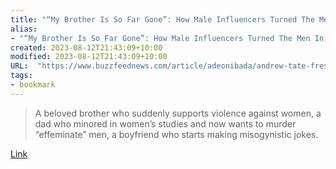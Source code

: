 ```yaml
---
title: "“My Brother Is So Far Gone”: How Male Influencers Turned The Men In These People’s Lives Toxic"
alias:
- "“My Brother Is So Far Gone”: How Male Influencers Turned The Men In These People’s Lives Toxic"
created: 2023-08-12T21:43:09+10:00
modified: 2023-08-12T21:43:09+10:00
URL:  "https://www.buzzfeednews.com/article/adeonibada/andrew-tate-fresh-fit-podcast-kevin-samuels-toxic-male"
tags:
- bookmark
---
```


> A beloved brother who suddenly supports violence against women, a dad who minored in women’s studies and now wants to murder “effeminate” men, a boyfriend who starts making misogynistic jokes.

[Link](https://www.buzzfeednews.com/article/adeonibada/andrew-tate-fresh-fit-podcast-kevin-samuels-toxic-male)